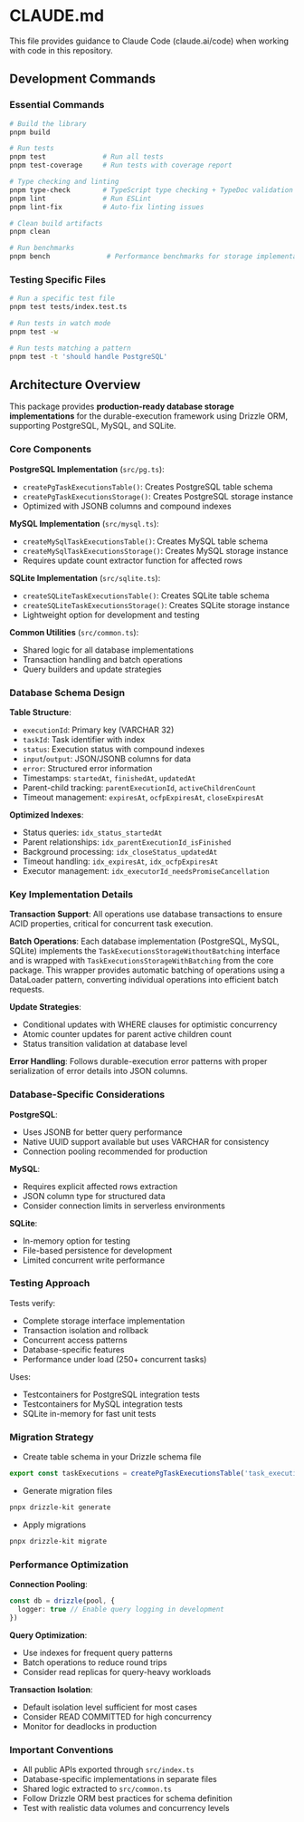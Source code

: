 # CLAUDE.md

This file provides guidance to Claude Code (claude.ai/code) when working with code in this repository.

## Development Commands

### Essential Commands

```bash
# Build the library
pnpm build

# Run tests
pnpm test              # Run all tests
pnpm test-coverage     # Run tests with coverage report

# Type checking and linting
pnpm type-check        # TypeScript type checking + TypeDoc validation
pnpm lint              # Run ESLint
pnpm lint-fix          # Auto-fix linting issues

# Clean build artifacts
pnpm clean

# Run benchmarks
pnpm bench              # Performance benchmarks for storage implementations
```

### Testing Specific Files

```bash
# Run a specific test file
pnpm test tests/index.test.ts

# Run tests in watch mode
pnpm test -w

# Run tests matching a pattern
pnpm test -t 'should handle PostgreSQL'
```

## Architecture Overview

This package provides **production-ready database storage implementations** for the durable-execution framework using Drizzle ORM, supporting PostgreSQL, MySQL, and SQLite.

### Core Components

**PostgreSQL Implementation** (`src/pg.ts`):

- `createPgTaskExecutionsTable()`: Creates PostgreSQL table schema
- `createPgTaskExecutionsStorage()`: Creates PostgreSQL storage instance
- Optimized with JSONB columns and compound indexes

**MySQL Implementation** (`src/mysql.ts`):

- `createMySqlTaskExecutionsTable()`: Creates MySQL table schema
- `createMySqlTaskExecutionsStorage()`: Creates MySQL storage instance
- Requires update count extractor function for affected rows

**SQLite Implementation** (`src/sqlite.ts`):

- `createSQLiteTaskExecutionsTable()`: Creates SQLite table schema
- `createSQLiteTaskExecutionsStorage()`: Creates SQLite storage instance
- Lightweight option for development and testing

**Common Utilities** (`src/common.ts`):

- Shared logic for all database implementations
- Transaction handling and batch operations
- Query builders and update strategies

### Database Schema Design

**Table Structure**:

- `executionId`: Primary key (VARCHAR 32)
- `taskId`: Task identifier with index
- `status`: Execution status with compound indexes
- `input`/`output`: JSON/JSONB columns for data
- `error`: Structured error information
- Timestamps: `startedAt`, `finishedAt`, `updatedAt`
- Parent-child tracking: `parentExecutionId`, `activeChildrenCount`
- Timeout management: `expiresAt`, `ocfpExpiresAt`, `closeExpiresAt`

**Optimized Indexes**:

- Status queries: `idx_status_startedAt`
- Parent relationships: `idx_parentExecutionId_isFinished`
- Background processing: `idx_closeStatus_updatedAt`
- Timeout handling: `idx_expiresAt`, `idx_ocfpExpiresAt`
- Executor management: `idx_executorId_needsPromiseCancellation`

### Key Implementation Details

**Transaction Support**: All operations use database transactions to ensure ACID properties, critical for concurrent task execution.

**Batch Operations**: Each database implementation (PostgreSQL, MySQL, SQLite) implements the `TaskExecutionsStorageWithoutBatching` interface and is wrapped with `TaskExecutionsStorageWithBatching` from the core package. This wrapper provides automatic batching of operations using a DataLoader pattern, converting individual operations into efficient batch requests.

**Update Strategies**:

- Conditional updates with WHERE clauses for optimistic concurrency
- Atomic counter updates for parent active children count
- Status transition validation at database level

**Error Handling**: Follows durable-execution error patterns with proper serialization of error details into JSON columns.

### Database-Specific Considerations

**PostgreSQL**:

- Uses JSONB for better query performance
- Native UUID support available but uses VARCHAR for consistency
- Connection pooling recommended for production

**MySQL**:

- Requires explicit affected rows extraction
- JSON column type for structured data
- Consider connection limits in serverless environments

**SQLite**:

- In-memory option for testing
- File-based persistence for development
- Limited concurrent write performance

### Testing Approach

Tests verify:

- Complete storage interface implementation
- Transaction isolation and rollback
- Concurrent access patterns
- Database-specific features
- Performance under load (250+ concurrent tasks)

Uses:

- Testcontainers for PostgreSQL integration tests
- Testcontainers for MySQL integration tests
- SQLite in-memory for fast unit tests

### Migration Strategy

- Create table schema in your Drizzle schema file

```ts
export const taskExecutions = createPgTaskExecutionsTable('task_executions')
```

- Generate migration files

```bash
pnpx drizzle-kit generate
```

- Apply migrations

```bash
pnpx drizzle-kit migrate
```

### Performance Optimization

**Connection Pooling**:

```ts
const db = drizzle(pool, {
  logger: true // Enable query logging in development
})
```

**Query Optimization**:

- Use indexes for frequent query patterns
- Batch operations to reduce round trips
- Consider read replicas for query-heavy workloads

**Transaction Isolation**:

- Default isolation level sufficient for most cases
- Consider READ COMMITTED for high concurrency
- Monitor for deadlocks in production

### Important Conventions

- All public APIs exported through `src/index.ts`
- Database-specific implementations in separate files
- Shared logic extracted to `src/common.ts`
- Follow Drizzle ORM best practices for schema definition
- Test with realistic data volumes and concurrency levels
